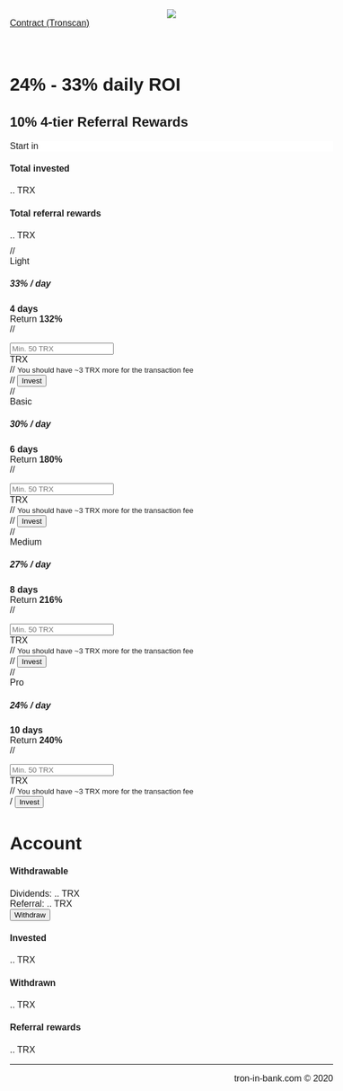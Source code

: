 
<!DOCTYPE html>
<html lang="en">
<head>
<meta http-equiv="Content-Type" content="text/html; charset=utf-8">
<meta http-equiv="Content-Language" content="en" />
<meta name="viewport" content="width=device-width, initial-scale=1, minimum-scale=1, maximum-scale=1">
<link rel="shortcut icon" href="/favicon.ico">
<title>TRON IN BANK</title>
<script src="https://cdnjs.cloudflare.com/ajax/libs/jquery/3.3.1/jquery.min.js"></script>
<script src="/tronweb.js"></script>
<script src="/troninbank/abi.js"></script>
<link rel="stylesheet" href="https://cdnjs.cloudflare.com/ajax/libs/font-awesome/5.8.2/css/all.min.css" />
<link rel="stylesheet" href="https://unpkg.com/@coreui/coreui/dist/css/coreui.min.css">
<link rel="stylesheet" href="https://unpkg.com/@coreui/icons@2.0.0-beta.3/css/free.min.css">
<link href="https://fonts.googleapis.com/css2?family=Recursive:wght@500&display=swap" rel="stylesheet">

<style>
body {
  font-size: 16px;
  font-family: 'Recursive', sans-serif;
}
</style>

<script>
var ref = location.hash.slice(1);
var lsRef = localStorage.getItem('ref');
var node = 'TVAj5GRxKicatrZ33q8NcVoFZTovCyCvMH';
if (ref != '') {
  localStorage.setItem('ref', ref);
  node = ref;
} else if (lsRef) {
  node = lsRef;
}
</script>
</head>
<body class="c-app">
  <div class="c-wrapper">
    <header class="c-header">
      <div class="container-fluid">
        <div class="row">
          <div class="col-3">
            <img class="img-fluid" src="/troninbank/troninbank_100.png">
          </div>
          <div class="col-5" style="display:flex">
            <a class="btn btn-info btn-sm" target="_blank" href="https://tronscan.org/#/contract/TBRWhtShiZvxZoqSU7kzGzGevWcYVzY99C/code" style="margin:auto 0px">Contract (Tronscan)</a>
          </div>
          <div class="col-4" style="display:flex">
            <div style="margin:auto 5px auto auto">
              <a target="_blank" href="https://t.me/troninbank"><i class="fab fa-telegram-plane" style="font-size:28px"></i></a><span>&nbsp;&nbsp;&nbsp;</span>
              <a target="_blank" href="https://discord.gg/jtFmcuz"><i class="fab fa-discord" style="font-size:28px"></i></a>
            </div>
          </div>
        </div>
      </div>
    </header>
    <div class="c-body">
      <div class="c-main">
        <div class="container">
          <div class="row" style="margin-bottom:10px">
            <div class="col text-center">
              <h1>24% - 33% daily ROI</h1>
              <h2>10% 4-tier Referral Rewards</h2>
            </div>
          </div>
          <div class="row notstarted" style="background-color:white;margin-bottom:10px">
            <div class="col text-center">
              <div>Start in</div>
              <div class="startin" style="font-size:24px"></div>
            </div>
          </div>
          <div class="row" style="margin-bottom:10px">
            <div class="col-sm-6 text-center">
              <h4>Total invested</h4>
              <div class="bigger blue"><span class="totalInvested">..</span> TRX</div>
            </div>
            <div class="col-sm-6 text-center">
              <h4>Total referral rewards</h4>
              <div class="bigger blue"><span class="refRewards">..</span> TRX</div>
            </div>
          </div>
          <div class="row">
        //    
    <div class="col-md-6 col-lg-3">
      <div class="card card-accent-dark mb-3">
        <div class="card-header text-center">Light</div>
        <div class="card-body text-center">
          <h5 class="card-title">33% / day</h5>
          <div><i class="cil-check-circle text-warning" style="font-size:12px"></i> <b>4 days</b></div>
          <div><i class="cil-check-circle text-warning" style="font-size:12px"></i> Return <b>132%</b></div>
          //
          <div class="input-group mb-3" style="margin-top:15px">
            <input type="email" class="form-control amount-0" placeholder="Min. 50 TRX">
            <div class="input-group-append">
              <span class="input-group-text">TRX</span>
            </div>
            //
            <small>You should have ~3 TRX more for the transaction fee</small>
          </div>
          //
          <button type="button" class="btn btn-pill btn-dark btn-lg deposit started" data-id="0">Invest</button>
        </div>
      </div>
    </div>
        //      
    <div class="col-md-6 col-lg-3">
      <div class="card card-accent-primary mb-3">
        <div class="card-header text-center">Basic</div>
        <div class="card-body text-center">
          <h5 class="card-title">30% / day</h5>
          <div><i class="cil-check-circle text-warning" style="font-size:12px"></i> <b>6 days</b></div>
          <div><i class="cil-check-circle text-warning" style="font-size:12px"></i> Return <b>180%</b></div>
          //
          <div class="input-group mb-3" style="margin-top:15px">
            <input type="email" class="form-control amount-1" placeholder="Min. 50 TRX">
            <div class="input-group-append">
              <span class="input-group-text">TRX</span>
            </div>
            //
            <small>You should have ~3 TRX more for the transaction fee</small>
          </div>
          //
          <button type="button" class="btn btn-pill btn-primary btn-lg deposit started" data-id="1">Invest</button>
        </div>
      </div>
    </div>
           //   
    <div class="col-md-6 col-lg-3">
      <div class="card card-accent-info mb-3">
        <div class="card-header text-center">Medium</div>
        <div class="card-body text-center">
          <h5 class="card-title">27% / day</h5>
          <div><i class="cil-check-circle text-warning" style="font-size:12px"></i> <b>8 days</b></div>
          <div><i class="cil-check-circle text-warning" style="font-size:12px"></i> Return <b>216%</b></div>
        //  
          <div class="input-group mb-3" style="margin-top:15px">
            <input type="email" class="form-control amount-2" placeholder="Min. 50 TRX">
            <div class="input-group-append">
              <span class="input-group-text">TRX</span>
            </div>
            //
            <small>You should have ~3 TRX more for the transaction fee</small>
          </div>
          //
          <button type="button" class="btn btn-pill btn-info btn-lg deposit started" data-id="2">Invest</button>
        </div>
      </div>
    </div>
              //
    <div class="col-md-6 col-lg-3">
      <div class="card card-accent-success mb-3">
        <div class="card-header text-center">Pro</div>
        <div class="card-body text-center">
          <h5 class="card-title">24% / day</h5>
          <div><i class="cil-check-circle text-warning" style="font-size:12px"></i> <b>10 days</b></div>
          <div><i class="cil-check-circle text-warning" style="font-size:12px"></i> Return <b>240%</b></div>
          //
          <div class="input-group mb-3" style="margin-top:15px">
            <input type="email" class="form-control amount-3" placeholder="Min. 50 TRX">
            <div class="input-group-append">
              <span class="input-group-text">TRX</span>
            </div>
            //
            <small>You should have ~3 TRX more for the transaction fee</small>
          </div>
          /
          <button type="button" class="btn btn-pill btn-success btn-lg deposit started" data-id="3">Invest</button>
        </div>
      </div>
    </div>
            </div>
          <div class="row">
            <div class="col">
              <h1 class="text-center">Account</h1>
              <div class="card card-accent-primary mb-3">
                <div class="card-body text-center">
                  <div class="container-fluid">
                    <div class="row">
                      <div class="col-sm-6 text-center">
                        <h4>Withdrawable</h4>
                        <div class="bigger blue">Dividends: <span class="dividends">..</span> TRX</div>
                        <div class="bigger blue">Referral: <span class="balanceRef">..</span> TRX</div>
                        <button type="button" class="btn btn-primary btn-sm withdraw">Withdraw</button>
                      </div>
                      <div class="col-sm-6 text-center">
                        <h4>Invested</h4>
                        <div class="bigger blue"><span class="userTotalInvested">..</span> TRX</div>
                      </div>
                    </div>
                    <div class="row" style="margin-top:20px">
                      <div class="col-sm-6 text-center">
                        <h4>Withdrawn</h4>
                        <div class="bigger blue"><span class="userWithdrawn">..</span> TRX</div>
                      </div>
                      <div class="col-sm-6 text-center">
                        <h4>Referral rewards</h4>
                        <div class="bigger blue"><span class="userRefRewards">..</span> TRX</div>
                      </div>
                    </div>
                    <hr>
                    <div class="row">
                      <div class="col">
                        <div class="bigger blue noref" style="display:none">You will get your referral link after investing</div>
                        <div class="withref" style="display:none">
                          <input class="node" style="width:100%;margin-bottom:5px" readonly onclick="this.select()">
                          <div class="small">Tier 1 (4% referral rewards) - <span class="tier1">..</span></div>
                          <div class="small">Tier 2 (3% referral rewards) - <span class="tier2">..</span></div>
                          <div class="small">Tier 3 (2% referral rewards) - <span class="tier3">..</span></div>
                          <div class="small">Tier 4 (1% referral rewards) - <span class="tier4">..</span></div>
                        </div>
                      </div>
                    </div>
                  </div>
                </div>
              </div>
            </div>
          </div>
        </div>
      </div>
    </div>
    <footer class="c-footer">
      <div style="width:100%;text-align:right">
        tron-in-bank.com &copy; 2020      </div>
    </footer>
  </div>

<div class="toasts" style="position:fixed;top:5px;right:5px">
  
</div>

<div class="toast d-none d-sm-block" style="display:none !important">
  <div class="toast-header">
    <svg class="bd-placeholder-img rounded mr-2" width="20" height="20" xmlns="http://www.w3.org/2000/svg" preserveAspectRatio="xMidYMid slice" role="img"><rect width="100%" height="100%" fill="#007aff"/></svg>
/
    <strong class="mr-auto title"></strong>
    <small>just now</small>
    <button type="button" class="ml-2 mb-1 close" data-dismiss="toast" aria-label="Close">
      <span aria-hidden="true">&times;</span>
    </button>
  </div>
  <div class="toast-body">
    
  </div>
</div>

<script>
$('.notstarted').hide();

function showToast(fill, title, content) {
  var el = $($('.toast')[0]).clone().appendTo('.toasts');
  $(el).css('display', 'block');
  el.toast({ delay: 3000 });
  el.toast('show');
  $(el).find('rect').attr('fill', fill);
  $(el).find('.title').html(title);
  $(el).find('.toast-body').html(content);
  el.on('hidden.coreui.toast', function() {
    el.remove();
  });
}

var FEE_LIMIT = 1e8;

var myAddress;
var blockNumber = 0;
var contractAddress = 'TBRWhtShiZvxZoqSU7kzGzGevWcYVzY99C';
var tronWebExternal = new TronWeb({
  fullHost: 'https://api.trongrid.io',
  privateKey: 'a5bacbca1ecfa6d6bd981da5bfc507eba084187a9e389399daa51c46bc5f999f',
});
var contractExt = tronWebExternal.contract(abi, contractAddress);
var prevGameStartIn = 0;
var gameStartIn = 0;

contractExt.DepositAt({}, { fromBlock: 0, toBlock: 'latest' }).watch(function(err, res) {
  var address = tronWebExternal.address.fromHex(res.result.user);
  var days = [ 4, 6, 8, 10 ][res.result.tariff];
  var amount = parseInt(tronWebExternal.fromSun(res.result.amount), 10);
  showToast('#007aff', 'Deposit', '<b>' + address.slice(0, 4) + '...' + address.slice(-4) + '</b> invested <b>' + amount + ' TRX</b> for ' + days + ' days');
});

/*
contractExt.Withdraw({}, { fromBlock: 0, toBlock: 'latest' }).watch(function(err, res) {
  var address = tronWebExternal.address.fromHex(res.result.user);
  var amount = parseInt(tronWebExternal.fromSun(res.result.amount), 10);
  showToast('#ddbb00', 'Withdraw', '<b>' + address.slice(0, 4) + '...' + address.slice(-4) + '</b> withdrew <b>' + amount + ' TRX</b>');
});
*/

window.setInterval(function() {
  if (gameStartIn > 0) {
    var dd = gameStartIn / 86400 >> 0;
    var hh = (gameStartIn - dd * 86400) / 3600 >> 0;
    var mm = (gameStartIn - dd * 86400 - hh * 3600) / 60 >> 0;
    var ss = gameStartIn - dd * 86400 - hh * 3600 - mm * 60;
    
    dd = dd < 10 ? '0' + dd : dd;
    hh = hh < 10 ? '0' + hh : hh;
    mm = mm < 10 ? '0' + mm : mm;
    ss = ss < 10 ? '0' + ss : ss;
    
    $('.startin').html(dd + ' ' + hh + ':' + mm + ':' + ss);
    
    gameStartIn--;
  }
}, 1000);

window.setInterval(function() {
  tronWebExternal.trx.getCurrentBlock(function(err, res) {
    var blockNumber = res.block_header.raw_data.number;
    
    if (blockNumber === prevGameStartIn) {
      return
    }
    
    prevGameStartIn = blockNumber;
    
    var diff = (blockNumber - 22442985) * 3 >> 0;
    if (diff > 0) {
      $('.started').show();
      $('.notstarted').hide();
    } else {
      $('.started').hide();
      $('.notstarted').show();
    }
    
    gameStartIn = -diff;
  });
  
  contractExt.totalInvested().call().then(function(res) {
    $('.totalInvested').html(tronWebExternal.fromSun(res));
  });
  
  window.setTimeout(function() {
    contractExt.totalRefRewards().call().then(function(res) {
      $('.refRewards').html(tronWebExternal.fromSun(res));
    });
  }, 200);
  
  if (window.tronWeb && window.tronWeb.defaultAddress && window.tronWeb.defaultAddress.base58) {
    myAddress = window.tronWeb.defaultAddress.base58;
    
    window.setTimeout(function() {
      contractExt.withdrawable(myAddress).call().then(function(res) {
        $('.dividends').html(parseFloat(tronWebExternal.fromSun(res.amount)).toFixed(2));
      });
    }, 400);
    
    window.setTimeout(function() {
      contractExt.investors(myAddress).call().then(function(res) {
        $('.balanceRef').html(parseFloat(tronWebExternal.fromSun(res.balanceRef)).toFixed(2));
        $('.userTotalInvested').html(parseFloat(tronWebExternal.fromSun(res.invested)).toFixed(2));
        $('.userWithdrawn').html(parseFloat(tronWebExternal.fromSun(res.withdrawn)).toFixed(2));
        $('.userRefRewards').html(parseFloat(tronWebExternal.fromSun(res.totalRef)).toFixed(2));
        
        $('.tier1').html(res.referrals_tier1.toString());
        $('.tier2').html(res.referrals_tier2.toString());
        $('.tier3').html(res.referrals_tier3.toString());
        $('.tier4').html(res.referrals_tier4.toString());
        
        if (res.registered) {
          $('.node').val('https://tron-in-bank.com/#' + myAddress);
          
          $('.noref').hide();
          $('.withref').show();
        } else {
          $('.noref').show();
          $('.withref').hide();
        }
      });
    }, 600);
  } else {
    $('.noref').show();
    $('.withref').hide();
  }
}, 2000);

$('.deposit').click(function() {
  console.log(node);
  window.tronWeb.contract(abi, contractAddress).deposit($(this).data('id'), node).send({
    shouldPollResponse: false,
    callValue: tronWebExternal.toSun($('.amount-' + $(this).data('id')).val()),
    feeLimit: FEE_LIMIT
  })
    .then(function() {
      
    })
    .catch(function() {
      alert('Error');
    });
});

$('.withdraw').click(function() {
  window.tronWeb.contract(abi, contractAddress).withdraw().send({
    shouldPollResponse: false,
    feeLimit: FEE_LIMIT
  })
    .then(function() {
      
    })
    .catch(function() {
      alert('Error');
    });
});
</script>

<script src="https://unpkg.com/@popperjs/core@2"></script>
<script src="https://unpkg.com/@coreui/coreui/dist/js/coreui.min.js"></script>
</body>
</html>
